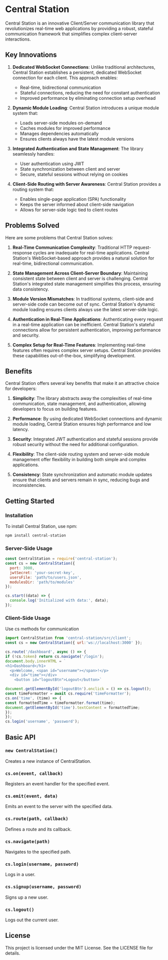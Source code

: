# Central Station

Central Station is an innovative Client/Server communication library that revolutionizes real-time web applications by providing a robust, stateful communication framework that simplifies complex client-server interactions.

## Key Innovations

1. **Dedicated WebSocket Connections**: Unlike traditional architectures, Central Station establishes a persistent, dedicated WebSocket connection for each client. This approach enables:
   - Real-time, bidirectional communication
   - Stateful connections, reducing the need for constant authentication
   - Improved performance by eliminating connection setup overhead

2. **Dynamic Module Loading**: Central Station introduces a unique module system that:
   - Loads server-side modules on-demand
   - Caches modules for improved performance
   - Manages dependencies automatically
   - Ensures clients always have the latest module versions

3. **Integrated Authentication and State Management**: The library seamlessly handles:
   - User authentication using JWT
   - State synchronization between client and server
   - Secure, stateful sessions without relying on cookies

4. **Client-Side Routing with Server Awareness**: Central Station provides a routing system that:
   - Enables single-page application (SPA) functionality
   - Keeps the server informed about client-side navigation
   - Allows for server-side logic tied to client routes

## Problems Solved

Here are some problems that Central Station solves:

1. **Real-Time Communication Complexity**: Traditional HTTP request-response cycles are inadequate for real-time applications. Central Station's WebSocket-based approach provides a natural solution for real-time, bidirectional communication.

2. **State Management Across Client-Server Boundary**: Maintaining consistent state between client and server is challenging. Central Station's integrated state management simplifies this process, ensuring data consistency.

3. **Module Version Mismatches**: In traditional systems, client-side and server-side code can become out of sync. Central Station's dynamic module loading ensures clients always use the latest server-side logic.

4. **Authentication in Real-Time Applications**: Authenticating every request in a real-time application can be inefficient. Central Station's stateful connections allow for persistent authentication, improving performance and security.

5. **Complex Setup for Real-Time Features**: Implementing real-time features often requires complex server setups. Central Station provides these capabilities out-of-the-box, simplifying development.

## Benefits

Central Station offers several key benefits that make it an attractive choice for developers:

1. **Simplicity**: The library abstracts away the complexities of real-time communication, state management, and authentication, allowing developers to focus on building features.

2. **Performance**: By using dedicated WebSocket connections and dynamic module loading, Central Station ensures high performance and low latency.

3. **Security**: Integrated JWT authentication and stateful sessions provide robust security without the need for additional configuration.

4. **Flexibility**: The client-side routing system and server-side module management offer flexibility in building both simple and complex applications.

5. **Consistency**: State synchronization and automatic module updates ensure that clients and servers remain in sync, reducing bugs and inconsistencies.

## Getting Started

### Installation

To install Central Station, use npm:

```bash
npm install central-station
```

### Server-Side Usage

```javascript
const CentralStation = require('central-station');
const cs = new CentralStation({
  port: 3000,
  jwtSecret: 'your-secret-key',
  usersFile: 'path/to/users.json',
  modulesDir: 'path/to/modules'
});

cs.start((data) => {
  console.log('Initialized with data:', data);
});
```

### Client-Side Usage

Use cs methods for communication

```javascript
import CentralStation from 'central-station/src/client';
const cs = new CentralStation({ url:'ws://localhost:3000' });

cs.route('/dashboard', async () => {
if (!cs.token) return cs.navigate('/login');
document.body.innerHTML = `
<h1>Dashboard</h1>
  <p>Welcome, <span id="username"></span>!</p>
  <div id="time"></div>
    <button id="logoutBtn">Logout</button>`

document.getElementById('logoutBtn').onclick = () => cs.logout();
const timeFormatter = await cs.require('timeFormatter');
cs.on('time', (time) => {
const formattedTime = timeFormatter.format(time);
document.getElementById('time').textContent = formattedTime;
});
});
cs.login('username', 'password');
```

## Basic API

### `new CentralStation()`
Creates a new instance of CentralStation.

### `cs.on(event, callback)`
Registers an event handler for the specified event.

### `cs.emit(event, data)`
Emits an event to the server with the specified data.

### `cs.route(path, callback)`
Defines a route and its callback.

### `cs.navigate(path)`
Navigates to the specified path.

### `cs.login(username, password)`
Logs in a user.

### `cs.signup(username, password)`
Signs up a new user.

### `cs.logout()`
Logs out the current user.

## License

This project is licensed under the MIT License. See the LICENSE file for details.
